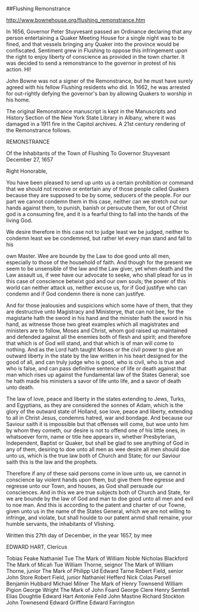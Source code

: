 

##Flushing Remonstrance

http://www.bownehouse.org/flushing_remonstrance.htm

In 1656, Governor Peter Stuyvesant passed an Ordinance declaring that any person entertaining a Quaker Meeting House for a single night was to be fined, and that vessels bringing any Quaker into the province would be confiscated. Sentiment grew in Flushing to oppose this infringement upon the right to enjoy liberty of conscience as provided in the town charter. It was decided to send a remonstrance to the governor in protest of his action.  HI!



John Bowne was not a signer of the Remonstrance, but he must have surely agreed with his fellow Flushing residents who did. In 1662, he was arrested for out-rightly defying the governor's ban by allowing Quakers to worship in his home.

The original Remonstrance manuscript is kept in the Manuscripts and History Section of the New York State Library in Albany, where it was damaged in a 1911 fire in the Capitol archives. A 21st century rendering of the Remonstrance follows.

REMONSTRANCE

Of the Inhabitants of the Town of Flushing To Governor Stuyvesant
December 27, 1657

Right Honorable,


You have been pleased to send up unto us a certain prohibition or command that we should not receive or entertain any of those people called Quakers because they are supposed to be by some, seducers of the people. For our part we cannot condemn them in this case, neither can we stretch out our hands against them, to punish, banish or persucute them, for out of Christ god is a consuming fire, and it is a fearful thing to fall into the hands of the living God.

We desire therefore in this case not to judge least we be judged, neither to condemn least we be condemned, but rather let every man stand and fall to his
 
own Master. Wee are bounde by the Law to doe good unto all men, especially to those of the household of faith. And though for the present we seem to be unsensible of the law and the Law giver, yet when death and the Law assault us, if wee have our advocate to seeke, who shall plead for us in this case of conscience betwixt god and our own souls; the power of this world can neither attack us, neither excuse us, for if God justifye who can condemn and if God condemn there is none can justifye.

And for those jealousies and suspicions which some have of them, that they are destructive unto Magistracy and Ministerye, that can not bee, for the magistarte hath the sword in his hand and the minister hath the sword in his hand, as witnesse those two great examples which all magistrates and ministers are to follow, Moses and Christ, whom god raised up maintained and defended against all the enemies both of flesh and spirit; and therefore that which is of God will stand, and that which is of man will come to nothing. And as the Lord hath taught Moses or the civil power to give an outward liberty in the state by the law written in his heart designed for the good of all, and can truly judge who is good, who is civil, who is true and who is false, and can pass definitive sentence of life or death against that man which rises up against the fundamental law of the States General; soe he hath made his ministers a savor of life unto life, and a savor of death unto death.

The law of love, peace and liberty in the states extending to Jews, Turks, and Egyptians, as they are considered the sonnes of Adam, which is the glory of the outward state of Holland, soe love, peace and liberty, extending to all in Christ Jesus, condemns hatred, war and bondage. And because our Saviour saith it is impossible but that offenses will come, but woe unto him by whom they cometh, our desire is not to offend one of his little ones, in whatsoever form, name or title hee appears in, whether Presbyterian, Independent, Baptist or Quaker, but shall be glad to see anything of God in any of them, desiring to doe unto all men as wee desire all men should doe unto us, which is the true law both of Church and State; for our Saviour saith this is the law and the prophets.

Therefore if any of these said persons come in love unto us, we cannot in conscience lay violent hands upon them, but give them free egresse and regresse unto our Town, and houses, as God shall persuade our consciences. And in this we are true subjects both of Church and State, for we are bounde by the law of God and man to doe good unto all men and evil to noe man. And this is according to the patent and charter of our Towne, given unto us in the name of the States General, which we are not willing to infringe, and violate, but shall houlde to our patent anmd shall remaine, your humble servants, the inhabitants of Vlishing.

Written this 27th day of December, in the year 1657, by mee
 
EDWARD HART, Clericus

Tobias Feake Nathaniel Tue
The Mark of William Noble
Nicholas Blackford The Mark of Micah Tue
William Thorne, seignor
The Mark of William Thorne, junior The Mark of Philipp Ud
Edward Tarne
Robert Field, senior John Store
Robert Field, junior Nathaniel Hefferd Nick Colas Parsell Benjamin Hubbard Michael Milner
The Mark of Henry Townsend William Pigion
George Wright
The Mark of John Foard George Clere
Henry Semtell
Elias Doughtie Edward Hart
Antonie Feild John Mastine Richard Stockton John Townesend
Edward Griffine Edward Farrington
